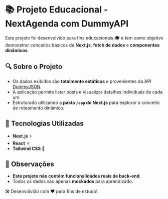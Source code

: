 # 📚 Projeto Educacional - NextAgenda com DummyAPI

Este projeto foi desenvolvido para fins educacionais 🎓 e tem como objetivo demonstrar conceitos básicos de **Next.js**, **fetch de dados** e **componentes dinâmicos**.

## 🔍 Sobre o Projeto
- Os dados exibidos são **totalmente estáticos** e provenientes da API [DummyJSON](https://dummyjson.com/).
- A aplicação permite listar posts e visualizar detalhes individuais de cada um.
- Estruturado utilizando a **pasta `/app` do Next.js** para explorar o conceito de roteamento dinâmico.

## 🚀 Tecnologias Utilizadas
- **Next.js** ⚡
- **React** ⚛️
- **Tailwind CSS** 🎨

## 📝 Observações
- **Este projeto não contém funcionalidades reais de back-end.**
- Todos os dados são apenas **mockados** para aprendizado.

🛠️ Desenvolvido com ❤️ para fins de estudo!

